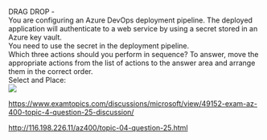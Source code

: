 DRAG DROP -<br/>You are configuring an Azure DevOps deployment pipeline. The deployed application will authenticate to a web service by using a secret stored in an Azure key vault.<br/>You need to use the secret in the deployment pipeline.<br/>Which three actions should you perform in sequence? To answer, move the appropriate actions from the list of actions to the answer area and arrange them in the correct order.<br/>Select and Place:<br/><img src="https://www.examtopics.com/assets/media/exam-media/04257/0016100001.png" class="in-exam-image"/><br/><p><a href="https://www.examtopics.com/discussions/microsoft/view/49152-exam-az-400-topic-4-question-25-discussion/">https://www.examtopics.com/discussions/microsoft/view/49152-exam-az-400-topic-4-question-25-discussion/</a></p><p><a href="http://116.198.226.11/az400/topic-04-question-25.html">http://116.198.226.11/az400/topic-04-question-25.html</a></p><script src="https://giscus.app/client.js"                    data-repo="azsamples/az204"                    data-repo-id="R_kgDOMRXzDQ"                    data-category="General"                    data-category-id="DIC_kwDOMRXzDc4Cgi27"                    data-mapping="pathname"                    data-strict="0"                    data-reactions-enabled="0"                    data-emit-metadata="0"                    data-input-position="bottom"                    data-theme="preferred_color_scheme"                    data-lang="en"                    crossorigin="anonymous"                    async>                    </script>